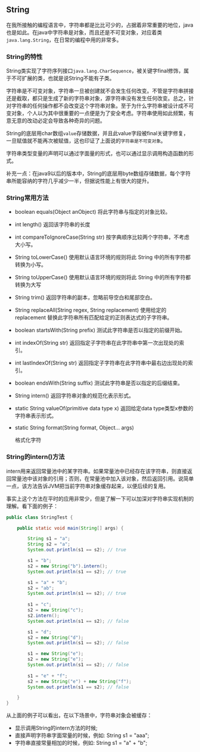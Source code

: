 ## String

在我所接触的编程语言中，字符串都是比比可少的，占据着非常重要的地位，java也是如此。在java中字符串是对象，而且还是不可变对象，对应着类`java.lang.String`，在日常的编程中用的非常多。

### String的特性

String类实现了字符序列接口`java.lang.CharSequence`，被关键字final修饰，属于不可扩展的类，也就是说String不能有子类。

字符串是不可变对象，字符串一旦被创建就不会发生任何改变。不管是字符串拼接还是截取，都只是生成了新的字符串对象，源字符串没有发生任何改变。总之，针对字符串的任何操作都不会改变这个字符串对象。至于为什么字符串被设计成不可变对象，个人以为其中很重要的一点便是为了安全考虑。字符串使用如此频繁，有意无意的改动必定会导致各种奇异的问题。

String的底层用char数组`value`存储数据，并且此value字段被final关键字修复，一旦赋值就不能再次被赋值，这也印证了上面说的`字符串是不可变对象`。

字符串类型变量的声明可以通过字面量的形式，也可以通过显示调用构造函数的形式。

补充一点：在java9以后的版本中，String的底层用byte数组存储数据，每个字符串所能容纳的字符几乎减少一半，但据说性能上有很大的提升。

### String常用方法

- boolean equals(Object anObject)
  将此字符串与指定的对象比较。

-  int length()
  返回该字符串的长度

- int compareToIgnoreCase(String str)
  按字典顺序比较两个字符串，不考虑大小写。

- String toLowerCase()
  使用默认语言环境的规则将此 String 中的所有字符都转换为小写。

- String toUpperCase()
  使用默认语言环境的规则将此 String 中的所有字符都转换为大写

- String trim()
  返回字符串的副本，忽略前导空白和尾部空白。

- String replaceAll(String regex, String replacement)
  使用给定的 replacement 替换此字符串所有匹配给定的正则表达式的子字符串。

- boolean startsWith(String prefix)
  测试此字符串是否以指定的前缀开始。

- int indexOf(String str)
   返回指定子字符串在此字符串中第一次出现处的索引。

- int lastIndexOf(String str)
  返回指定子字符串在此字符串中最右边出现处的索引。

- boolean endsWith(String suffix)
  测试此字符串是否以指定的后缀结束。

- String intern()
  返回字符串对象的规范化表示形式。

- static String valueOf(primitive data type x)
  返回给定data type类型x参数的字符串表示形式。

- static String format(String format, Object... args) 

  格式化字符

### String的intern()方法

intern用来返回常量池中的某字符串。如果常量池中已经存在该字符串，则直接返回常量池中该对象的引用；否则，在常量池中加入该对象，然后返回引用。说简单一点，该方法告诉JVM把当前字符串对象缓存起来，以便后续的复用。

事实上这个方法在平时的应用非常少，但是了解一下可以加深对字符串实现机制的理解。看下面的例子：

```java
public class StringTest {

	public static void main(String[] args) {

		String s1 = "a";
		String s2 = "a";
		System.out.println(s1 == s2); // true

		s1 = "b";
		s2 = new String("b").intern();
		System.out.println(s1 == s2); // true

		s1 = "a" + "b";
		s2 = "ab";
		System.out.println(s1 == s2); // true
		
		s1 = "c";
		s2 = new String("c");
		s2.intern();
		System.out.println(s1 == s2); // false

		s1 = "d";
		s2 = new String("d");
		System.out.println(s1 == s2); // false

		s1 = new String("e");
		s2 = new String("e");
		System.out.println(s1 == s2); // false
		
		s1 = "e" + "f";
		s2 = new String("e") + new String("f");
		System.out.println(s1 == s2); // false

	}
}
```

从上面的例子可以看出，在以下场景中，字符串对象会被缓存：

- 显示调用String的intern方法的时候; 
- 直接声明字符串字面常量的时候，例如: String s1 = "aaa";
-  字符串直接常量相加的时候，例如: String s1 = "a" + "b";  